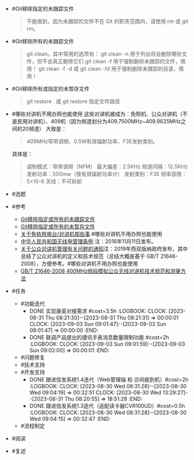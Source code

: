 - #Git移除指定的未跟踪文件
  >不能做到，因为未跟踪的文件不在 Git 的职责范围内，请使用 rm 或 git rm。
- #Git移除所有的未跟踪文件
  >git clean。其中常用的选项有：
  >git clean -n 用于列出将会删除哪些文件，但不会真正删除它们
  >git clean -f 用于强制删除未跟踪的文件，慎用！
  >git clean -f -d 或 git clean -fd 用于强制删除未跟踪的目录，慎用！
- #Git移除所有或指定的未暂存文件
  >git restore . 或 git restore 指定文件路径
- #哪些对讲机不用办照也能使用
  这些对讲机被成为：免照机、公众对讲机（不是民用对讲机）、409机（因为频道划分为409.7500MHz\~409.9625MHz之间的20频道）
  大致是：
  >409MHz窄带调频、0.5W有效辐射功率、F3E发射类别。
  
  具体是：
  >调制模式：窄带调频（NFM）
  >最大偏差：2.5KHz
  >频道间隔：12.5KHz
  >发射功率：500mw（按有效辐射功率计）
  >发射类别：F3E
  >频率容限：5×10-6
  >天线：不可拆卸
- #选题
- #参考
	- [Git移除指定或所有的未跟踪文件](https://stackoverflow.com/questions/38564613/git-shell-how-can-we-remove-specific-file-from-untracked-files)
	- [Git移除指定或所有的未暂存文件](https://stackoverflow.com/questions/52704/how-do-i-discard-unstaged-changes-in-git)
	- [关于免执照电台/对讲机那些事](https://zhuanlan.zhihu.com/p/405290512) #哪些对讲机不用办照也能使用
	- [中华人民共和国无线电管理条例](https://www.gov.cn/zhengce/content/2016-11/25/content_5137687.htm) 注：2016年11月11日发布。
	- [关于公众对讲机管理有关问题的通知](https://www.xsbn.gov.cn/xsbnzgxw/24468.news.detail.dhtml?news_id=516867)注：2019年西双版纳政府发布，其中总结了公众对讲机的定义和技术规范（总结大概是基于 GB/T 21646-2008），方便参考。#哪些对讲机不用办照也能使用
	- [GB/T 21646-2008 400MHz频段模拟公众无线对讲机技术规范和测量方法](http://c.gb688.cn/bzgk/gb/showGb?type=online&hcno=995CDEBE83C48B0919520952383E5608)
- #任务
	- #功能迭代
		- DONE 实现康英对接需求 #cost=3.5h
		  :LOGBOOK:
		  CLOCK: [2023-08-31 Thu 08:21:30]--[2023-08-31 Thu 08:21:31] =>  00:00:01
		  CLOCK: [2023-09-03 Sun 09:01:47]--[2023-09-03 Sun 09:01:47] =>  00:00:00
		  :END:
		- DONE 联调产品提出的捷讯手表消息数量限制功能 #cost=2h
		  :LOGBOOK:
		  CLOCK: [2023-09-03 Sun 09:01:59]--[2023-09-03 Sun 09:02:00] =>  00:00:01
		  :END:
	- #问题修复
	- #技术支持
	- #开发支持
		- DONE 跟进信发系统1.4迭代（Web管理端 和 诊间报到机）#cost=2h
		  :LOGBOOK:
		  CLOCK: [2023-08-30 Wed 08:31:28]--[2023-08-30 Wed 09:04:19] =>  00:32:51
		  CLOCK: [2023-08-30 Wed 13:29:27]--[2023-08-31 Thu 08:20:55] =>  18:51:28
		  :END:
		- DONE 跟进信发系统1.3迭代（适配读卡器CVR100UD）#cost=0.5h
		  :LOGBOOK:
		  CLOCK: [2023-08-30 Wed 08:31:28]--[2023-08-30 Wed 09:04:15] =>  00:32:47
		  :END:
	- #流程制定
- #阅读
- #复述
